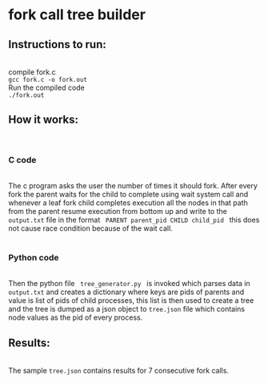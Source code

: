 # fork call tree builder

<h2>Instructions to run:</h2><br/>
    compile fork.c<br/>
    <code>gcc fork.c -o fork.out </code><br/>
    Run the compiled code<br/>
    <code>./fork.out</code></br/>

<h2>How it works:</h2><br/>
    <h3> C code </h3><br/>
    The c program asks the user the number of times it should fork. After every fork the parent waits for the child to complete using wait system call and whenever a leaf fork child completes execution all the nodes in that path from the parent resume execution from bottom up and write to the <code>output.txt</code> file in the format <code> PARENT parent_pid CHILD child_pid </code> this does not cause race condition because of the wait call.
    <br/>
    <br/>
    <h3> Python code </h3><br/>
    Then the python file <code> tree_generator.py </code> is invoked which parses data in <code>output.txt</code> and creates a dictionary where keys are pids of parents and value is list of pids of child processes, this list is then used to create a tree and the tree is dumped as a json object to <code>tree.json</code> file which contains node values as the pid of every process.

<h2>Results:</h2><br/>
    The sample <code>tree.json</code> contains results for 7 consecutive fork calls. 


